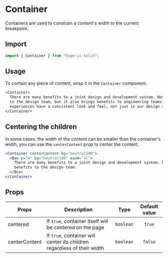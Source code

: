 # Container

Containers are used to constrain a content's width to the current breakpoint.

## Import

```js
import { Container } from "hope-ui-solid";
```

## Usage

To contain any piece of content, wrap it in the `Container` component.

```jsx
<Container>
  There are many benefits to a joint design and development system. Not only does it bring benefits
  to the design team, but it also brings benefits to engineering teams. It makes sure that our
  experiences have a consistent look and feel, not just in our design specs, but in production
</Container>
```

## Centering the children

In some cases, the width of the content can be smaller than the container's width, you can use the `centerContent` prop to center the content.

```jsx
<Container centerContent bg="neutral200">
  <Box p="4" bg="neutral100" maxW="xl">
    There are many benefits to a joint design and development system. Not only does it bring
    benefits to the design team.
  </Box>
</Container>
```

## Props

| Props         | Description                                                             |   Type    | Default value |
| ------------- | ----------------------------------------------------------------------- | :-------: | :-----------: |
| centered      | If `true`, container itself will be centered on the page                | `boolean` |    `true`     |
| centerContent | If `true`, container will center its children regardless of their width | `boolean` |    `false`    |

